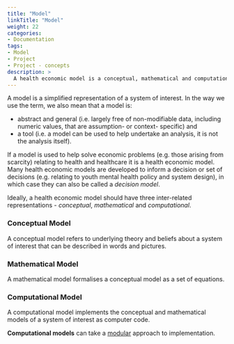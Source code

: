 ```yaml
---
title: "Model"
linkTitle: "Model"
weight: 22
categories: 
- Documentation
tags:
- Model
- Project
- Project - concepts
description: >
  A health economic model is a conceptual, mathematical and computational representation of systems relating to human health that can be used to help solve economic problems.
---
```


A model is a simplified representation of a system of interest. In the way we use the term, we also mean that a model is:

- abstract and general (i.e. largely free of non-modifiable data, including numeric values, that are assumption- or context- specific) and
- a tool (i.e. a model can be used to help undertake an analysis, it is not the analysis itself).

If a model is used to help solve economic problems (e.g. those arising from scarcity) relating to health and healthcare it is a health economic model. Many health economic models are developed to inform a decision or set of decisions (e.g. relating to youth mental health policy and system design), in which case they can also be called a *decision model*. 

Ideally, a health economic model should have three inter-related representations - *conceptual*, *mathematical* and *computational*. 
 
### Conceptual Model
A conceptual model refers to underlying theory and beliefs about a system of interest that can be described in words and pictures.

### Mathematical Model
A mathematical model formalises a conceptual model as a set of equations.

### Computational Model
A computational model implements the conceptual and mathematical models of a system of interest as computer code. 

**Computational models** can take a [modular](/docs/getting-started/concepts/module/) approach to implementation.

